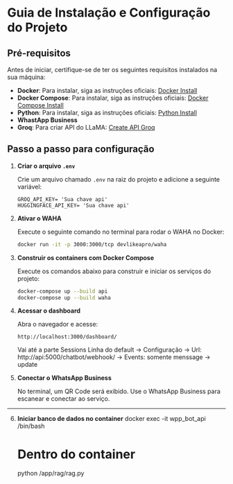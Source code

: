 # Guia de Instalação e Configuração do Projeto

## Pré-requisitos
Antes de iniciar, certifique-se de ter os seguintes requisitos instalados na sua máquina:

- **Docker**: Para instalar, siga as instruções oficiais: [Docker Install](https://docs.docker.com/get-docker/)
- **Docker Compose**: Para instalar, siga as instruções oficiais: [Docker Compose Install](https://docs.docker.com/compose/install/)
- **Python**: Para instalar, siga as instruções oficiais: [Python Install](https://www.python.org/downloads/)
- **WhastApp Business**
- **Groq**: Para criar API do LLaMA: [Create API Groq](https://console.groq.com/playground)

## Passo a passo para configuração

1. **Criar o arquivo `.env`**
   
   Crie um arquivo chamado `.env` na raiz do projeto e adicione a seguinte variável:
   
   ```env
   GROQ_API_KEY= 'Sua chave api'
   HUGGINGFACE_API_KEY= 'Sua chave api'
   ```

2. **Ativar o WAHA**
   
   Execute o seguinte comando no terminal para rodar o WAHA no Docker:
   
   ```sh
   docker run -it -p 3000:3000/tcp devlikeapro/waha
   ```

3. **Construir os containers com Docker Compose**
   
   Execute os comandos abaixo para construir e iniciar os serviços do projeto:
   
   ```sh
   docker-compose up --build api
   docker-compose up --build waha
   ```

4. **Acessar o dashboard**
   
   Abra o navegador e acesse:
   
   ```
   http://localhost:3000/dashboard/
   ```
   Vai até a parte Sessions
   Linha do default -> Configuração -> Url: http://api:5000/chatbot/webhook/ -> Events: somente menssage -> update


5. **Conectar o WhatsApp Business**
   
   No terminal, um QR Code será exibido. Use o WhatsApp Business para escanear e conectar ao serviço.

---
6. **Iniciar banco de dados no container**
   docker exec -it wpp_bot_api /bin/bash

   # Dentro do container
   python /app/rag/rag.py